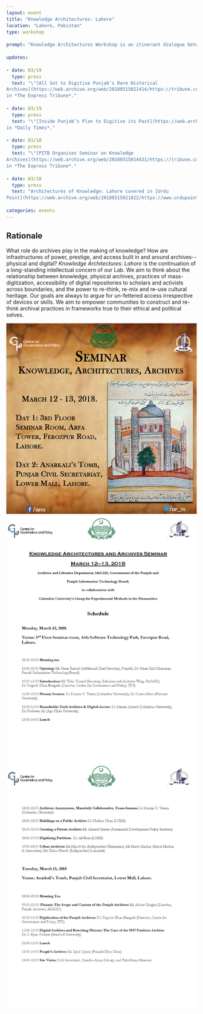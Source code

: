 ```yaml
---
layout: event
title: "Knowledge Architectures: Lahore"
location: "Lahore, Pakistan"
type: workshop

prompt: "Knowledge Architectures Workshop is an itinerant dialogue between scholars, activists, archivists, artists, librarians, and cultural organizations. We are pleased to host our second meeting on March 12-13, 2018 at the Centre for Governance and Policy, IT University of the Punjab in Lahore, Pakistan. In collaboration with Archives and Libraries Department, S & GAD, Government of the Punjab, and Punjab Information Technology Board."

updates:

- date: 03/19
  type: press
  text: "\"[All Set to Digitise Punjab’s Rare Historical
Archives](https://web.archive.org/web/20180315022414/https://tribune.com.pk/story/1658149/1-preserving-assets-set-digitise-punjabs-rare-historical-archives/),\"
in *The Express Tribune*."

- date: 03/19
  type: press
  text: "\"[Inside Punjab’s Plan to Digitise its Past](https://web.archive.org/web/20180319221925/https://dailytimes.com.pk/216569/inside-punjabs-plan-to-digitise-its-past/),\"
in *Daily Times*."

- date: 03/18
  type: press
  text: "\"[PITB Organises Seminar on Knowledge
Archives](https://web.archive.org/web/20180315014431/https://tribune.com.pk/story/1657447/1-pitb-organises-seminar-knowledge-archives/),\"
in *The Express Tribune*."

- date: 03/18
  type: press
  text: "Architectures of Knowledge: Lahore covered in [Urdu
Point](https://web.archive.org/web/20180315021822/https://www.urdupoint.com/en/technology/punjab-information-technology-board-informat-281206.html)."

categories: events
---
```


## Rationale

What role do archives play in the making of knowledge? How are infrastructures
of power, prestige, and access built in and around archives-- physical and
digital? *Knowledge Architectures: Lahore* is the continuation of a
long-standing intellectual concern of our Lab. We aim to think about the
relationship between knowledge, physical archives, practices of
mass-digitization, accessibility of digital repositories to scholars and
activists across boundaries, and the power to re-think, re-mix and re-use
cultural heritage. Our goals are always to argue for un-fettered access
irrespective of devices or skills. We aim to empower communities to construct
and re-think archival practices in frameworks true to their ethical and
political selves.

![Poster](/public/images/Archives_Lahore.jpg)
![Schedule](/public/images/lahore-schedule-1.jpg)
![Schedule](/public/images/lahore-schedule-2.jpg)
